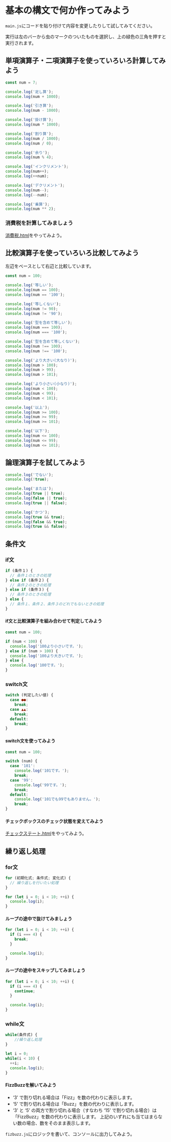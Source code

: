 # 基本の構文で何か作ってみよう

`main.js`にコードを貼り付けて内容を変更したりして試してみてください。

実行は左のバーから虫のマークのついたものを選択し、上の緑色の三角を押すと実行されます。

## 単項演算子・二項演算子を使っていろいろ計算してみよう

```javascript
const num = 7;

console.log('足し算');
console.log(num + 1000);

console.log('引き算');
console.log(num - 1000);

console.log('掛け算');
console.log(num * 1000);

console.log('割り算');
console.log(num / 1000);
console.log(num / 0);

console.log('余り');
console.log(num % 4);

console.log('インクリメント');
console.log(num++);
console.log(++num);

console.log('デクリメント');
console.log(num--);
console.log(--num);

console.log('乗算');
console.log(num ** 2);
```

### 消費税を計算してみましょう

[消費税.html](消費税.html)をやってみよう。

## 比較演算子を使っていろいろ比較してみよう

左辺をベースとして右辺と比較しています。

```javascript
const num = 100;

console.log('等しい');
console.log(num == 100);
console.log(num == '100');

console.log('等しくない');
console.log(num != 90);
console.log(num != '90');

console.log('型を含めて等しい');
console.log(num === 100);
console.log(num === '100');

console.log('型を含めて等しくない');
console.log(num !== 100);
console.log(num !== '100');

console.log('より大きい(大なり)');
console.log(num > 100);
console.log(num > 99);
console.log(num > 101);

console.log('より小さい(小なり)');
console.log(num < 100);
console.log(num < 99);
console.log(num < 101);

console.log('以上');
console.log(num >= 100);
console.log(num >= 99);
console.log(num >= 101);

console.log('以下');
console.log(num <= 100);
console.log(num <= 99);
console.log(num <= 101);
```

## 論理演算子を試してみよう

```javascript
console.log('でない');
console.log(!true);

console.log('または');
console.log(true || true);
console.log(false || true);
console.log(true || false);

console.log('かつ');
console.log(true && true);
console.log(false && true);
console.log(true && false);
```

## 条件文

### if文

```javascript
if (条件１) {
  // 条件１のときの処理
} else if (条件２) {
  // 条件２のときの処理
} else if (条件３) {
  // 条件３のときの処理
} else {
  // 条件１、条件２、条件３のどれでもないときの処理
}
```

#### if文と比較演算子を組み合わせて判定してみよう

```javascript
const num = 100;

if (num < 100) {
  console.log('100より小さいです。');
} else if (num > 100) {
  console.log('100より大きいです。');
} else {
  console.log('100です。');
}
```

### switch文

```javascript
switch (判定したい値) {
  case ●●:
    break;
  case ▲▲:
    break;
  default:
    break;
}
```

#### switch文を使ってみよう

```javascript
const num = 100;

switch (num) {
  case '101':
    console.log('101です。');
    break;
  case '99':
    console.log('99です。');
    break;
  default:
    console.log('101でも99でもありません。');
    break;
}
```

#### チェックボックスのチェック状態を変えてみよう

[チェックステート.html](チェックステート.html)をやってみよう。

## 繰り返し処理

### for文

```javascript
for (初期化式; 条件式; 変化式) {
  // 繰り返しを行いたい処理
}

for (let i = 0; i < 10; ++i) {
  console.log(i);
}
```

#### ループの途中で抜けてみましょう

```javascript
for (let i = 0; i < 10; ++i) {
  if (i === 4) {
    break;
  }

  console.log(i);
}
```

#### ループの途中をスキップしてみましょう

```javascript
for (let i = 0; i < 10; ++i) {
  if (i === 4) {
    continue;
  }

  console.log(i);
}
```

### while文

```javascript
while(条件式) {
    //繰り返し処理
}

let i = 0;
while(i < 10) {
  ++i;
  console.log(i);
}
```

#### FizzBuzzを解いてみよう

- ‘3’ で割り切れる場合は「Fizz」を数の代わりに表示します。
- ‘5’ で割り切れる場合は「Buzz」を数の代わりに表示します。
- ‘3’ と ‘5’ の両方で割り切れる場合（すなわち ‘15’ で割り切れる場合）は「FizzBuzz」を数の代わりに表示します。
上記のいずれにも当てはまらない数の場合、数をそのまま表示します。

`fizbuzz.js`にロジックを書いて、コンソールに出力してみよう。

